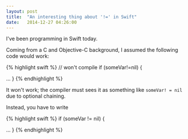 ```yaml
---
layout: post
title:  "An interesting thing about '!=' in Swift"
date:   2014-12-27 04:26:00
---
```


I've been programming in Swift today.

Coming from a C and Objective-C background, I assumed the following code would work:

{% highlight swift %}
// won't compile
if (someVar!=nil) {

   ...
}
{% endhighlight %}

It won't work; the compiler must sees it as something like <code>someVar! = nil</code> due to optional chaining.

Instead, you have to write

{% highlight swift %}
if (someVar != nil) {

   ...
}
{% endhighlight %}


